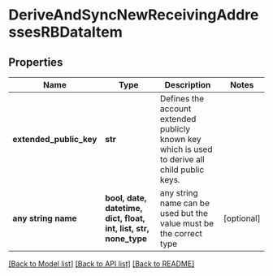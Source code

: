 # DeriveAndSyncNewReceivingAddressesRBDataItem


## Properties
Name | Type | Description | Notes
------------ | ------------- | ------------- | -------------
**extended_public_key** | **str** | Defines the account extended publicly known key which is used to derive all child public keys. | 
**any string name** | **bool, date, datetime, dict, float, int, list, str, none_type** | any string name can be used but the value must be the correct type | [optional]

[[Back to Model list]](../README.md#documentation-for-models) [[Back to API list]](../README.md#documentation-for-api-endpoints) [[Back to README]](../README.md)


